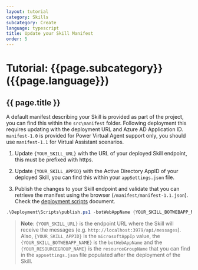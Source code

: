 ```yaml
---
layout: tutorial
category: Skills
subcategory: Create
language: typescript
title: Update your Skill Manifest
order: 5
---
```


# Tutorial: {{page.subcategory}} ({{page.language}})

## {{ page.title }}

A default manifest describing your Skill is provided as part of the project, you can find this within the `src\manifest` folder. Following deployment this requires updating with the deployment URL and Azure AD Application ID. `manifest-1.0` is provided for Power Virtual Agent support only, you should use `manifest-1.1` for Virtual Assistant scenarios.

1. Update `{YOUR_SKILL_URL}` with the URL of your deployed Skill endpoint, this must be prefixed with https.

1. Update `{YOUR_SKILL_APPID}` with the Active Directory AppID of your deployed Skill, you can find this within your `appSettings.json` file.

1. Publish the changes to your Skill endpoint and validate that you can retrieve the manifest using the browser (`/manifest/manifest-1.1.json`). Check the [deployment scripts](https://microsoft.github.io/botframework-solutions/virtual-assistant/handbook/deployment-scripts/) document.
```powershell 
.\Deployment\Scripts\publish.ps1 -botWebAppName {YOUR_SKILL_BOTWEBAPP_NAME} -resourceGroup {YOUR_RESOURCEGROUP_NAME}
```

> **Note**: `{YOUR_SKILL_URL}` is the endpoint URL where the Skill will receive the messages (e.g. `http://localhost:3979/api/messages`). Also, `{YOUR_SKILL_APPID}` is the `microsoftAppIp` value, the `{YOUR_SKILL_BOTWEBAPP_NAME}` is the `botWebAppName` and the `{YOUR_RESOURCEGROUP_NAME}` is the `resourceGroupName` that you can find in the `appsettings.json` file populated after the deployment of the Skill.